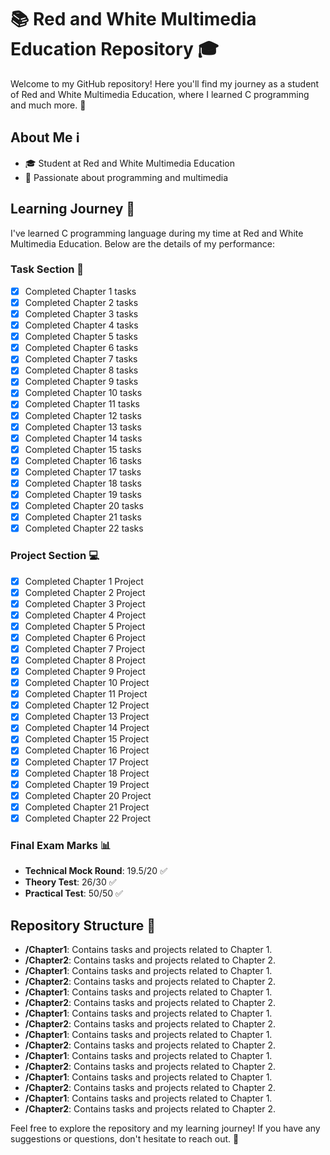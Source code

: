 # 📚 Red and White Multimedia Education Repository 🎓

Welcome to my GitHub repository! Here you'll find my journey as a student of Red and White Multimedia Education, where I learned C programming and much more. 🚀

## About Me ℹ️
- 🎓 Student at Red and White Multimedia Education
- 🌟 Passionate about programming and multimedia

## Learning Journey 📖
I've learned C programming language during my time at Red and White Multimedia Education. Below are the details of my performance:

### Task Section 📝
- [x] Completed Chapter 1 tasks
- [x] Completed Chapter 2 tasks
- [x] Completed Chapter 3 tasks
- [x] Completed Chapter 4 tasks
- [x] Completed Chapter 5 tasks
- [x] Completed Chapter 6 tasks
- [x] Completed Chapter 7 tasks
- [x] Completed Chapter 8 tasks
- [x] Completed Chapter 9 tasks
- [x] Completed Chapter 10 tasks
- [x] Completed Chapter 11 tasks
- [x] Completed Chapter 12 tasks
- [x] Completed Chapter 13 tasks
- [x] Completed Chapter 14 tasks
- [x] Completed Chapter 15 tasks
- [x] Completed Chapter 16 tasks
- [x] Completed Chapter 17 tasks
- [x] Completed Chapter 18 tasks
- [x] Completed Chapter 19 tasks
- [x] Completed Chapter 20 tasks
- [x] Completed Chapter 21 tasks
- [x] Completed Chapter 22 tasks      
      
### Project Section 💻
- [x] Completed Chapter 1 Project
- [x] Completed Chapter 2 Project
- [x] Completed Chapter 3 Project
- [x] Completed Chapter 4 Project
- [x] Completed Chapter 5 Project
- [x] Completed Chapter 6 Project
- [x] Completed Chapter 7 Project
- [x] Completed Chapter 8 Project
- [x] Completed Chapter 9 Project
- [x] Completed Chapter 10 Project
- [x] Completed Chapter 11 Project
- [x] Completed Chapter 12 Project
- [x] Completed Chapter 13 Project
- [x] Completed Chapter 14 Project
- [x] Completed Chapter 15 Project
- [x] Completed Chapter 16 Project
- [x] Completed Chapter 17 Project
- [x] Completed Chapter 18 Project
- [x] Completed Chapter 19 Project
- [x] Completed Chapter 20 Project
- [x] Completed Chapter 21 Project
- [x] Completed Chapter 22 Project      

### Final Exam Marks 📊
- **Technical Mock Round**: 19.5/20 ✅
- **Theory Test**: 26/30 ✅
- **Practical Test**: 50/50 ✅

## Repository Structure 📂
- **/Chapter1**: Contains tasks and projects related to Chapter 1.
- **/Chapter2**: Contains tasks and projects related to Chapter 2.
- **/Chapter1**: Contains tasks and projects related to Chapter 1.
- **/Chapter2**: Contains tasks and projects related to Chapter 2.
- **/Chapter1**: Contains tasks and projects related to Chapter 1.
- **/Chapter2**: Contains tasks and projects related to Chapter 2.
- **/Chapter1**: Contains tasks and projects related to Chapter 1.
- **/Chapter2**: Contains tasks and projects related to Chapter 2.
- **/Chapter1**: Contains tasks and projects related to Chapter 1.
- **/Chapter2**: Contains tasks and projects related to Chapter 2.
- **/Chapter1**: Contains tasks and projects related to Chapter 1.
- **/Chapter2**: Contains tasks and projects related to Chapter 2.
- **/Chapter1**: Contains tasks and projects related to Chapter 1.
- **/Chapter2**: Contains tasks and projects related to Chapter 2.
- **/Chapter1**: Contains tasks and projects related to Chapter 1.
- **/Chapter2**: Contains tasks and projects related to Chapter 2.


Feel free to explore the repository and my learning journey! If you have any suggestions or questions, don't hesitate to reach out. 🌟

